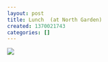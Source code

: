 ```yaml
---
layout: post
title: Lunch  (at North Garden)
created: 1370021743
categories: []
---
```

<img src="http://25.media.tumblr.com/b36786010886d7c711f87dba3d616440/tumblr_mnobjj6S6l1rsr8w3o1_500.jpg"/><br/><br/>
